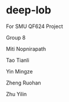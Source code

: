 # deep-lob
For SMU QF624 Project

Group 8

Miti Nopnirapath 

Tao Tianli 

Yin Mingze 

Zheng Ruohan 

Zhu Yilin 
